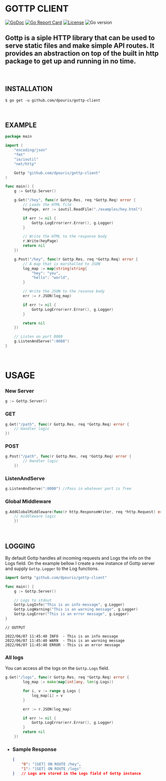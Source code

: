 # GOTTP CLIENT
[![GoDoc](https://godoc.org/github.com/gomarkdown/markdown?status.svg)](https://pkg.go.dev/github.com/dpouris/gottp-client)
[![Go Report Card](https://goreportcard.com/badge/github.com/dpouris/gottp-client)](https://goreportcard.com/report/github.com/dpouris/gottp-client)
[![License](https://img.shields.io/github/license/dpouris/gottp-client)](https://github.com/dpouris/gottp-client/blob/master/LICENSE)
![Go version](https://img.shields.io/github/go-mod/go-version/dpouris/gottp-client)




Gottp is a siple HTTP library that can be used to serve static files and make simple API routes. It provides an abstraction on top of the built in http package to get up and running in no time.
-
<br>


## **INSTALLATION**

```shell
$ go get -u github.com/dpouris/gottp-client
```
<br>

## **EXAMPLE**

```go
package main

import (
	"encoding/json"
	"fmt"
	"io/ioutil"
	"net/http"

	Gottp "github.com/dpouris/gottp-client"
)

func main() {
	g := Gottp.Server()

	g.Get("/hey", func(r Gottp.Res, req *Gottp.Req) error {
        // Loads the HTML file
		heyPage, err := ioutil.ReadFile("./examples/hey.html")

		if err != nil {
            Gottp.LogError(err.Error(), g.Logger)
		}

        // Write the HTML to the response body
		r.Write(heyPage)
		return nil
	})

	g.Post("/hey", func(r Gottp.Res, req *Gottp.Req) error {
		// A map that is marshalled to JSON
		log_map := map[string]string{
			"hey": "you",
			"hello": "world",
		}

		// Write the JSON to the resonse body
		err := r.JSON(log_map)

		if err != nil {
            Gottp.LogError(err.Error(), g.Logger)
		}

		return nil
	})

    // Listen on port 8088
	g.ListenAndServe(":8088")
}

```
<br>

# **USAGE**

### **New Server**
```go
g := Gottp.Server()
```

### **GET**
```go
g.Get("/path", func(r Gottp.Res, req *Gottp.Req) error {
	// Handler logic
})
```

### **POST**
```go
g.Post("/path", func(r Gottp.Res, req *Gottp.Req) error {
		// Handler logic
	})
```

### **ListenAndServe**
```go
g.ListenAndServe(":8000") //Pass in whatever port is free
```

### **Global Middleware**
```go
g.AddGlobalMiddleware(func(r http.ResponseWriter, req *http.Request) error {
    // middleware logic
	})
```
<br>

## **LOGGING**

By default Gottp handles all incoming requests and Logs the info on the Logs field. On the example bellow I create a new instance of Gottp server and supply `Gottp.Logger` to the Log functions.
```go
import Gottp "github.com/dpouris/gottp-client"

func main() {
	g := Gottp.Server()

    // Logs to stdout
    Gottp.LogInfo("This is an info message", g.Logger)
    Gottp.LogWarning("This is an warning message", g.Logger)
    Gottp.LogError("This is an error message", g.Logger)
}
```
```shell
// OUTPUT

2022/06/07 11:45:40 INFO  - This is an info message
2022/06/07 11:45:40 WARN  - This is an warning message
2022/06/07 11:45:40 ERROR - This is an error message
```

### **All logs**

You can access all the logs on the `Gottp.Logs` field.

```go
g.Get("/logs", func(r Gottp.Res, req *Gottp.Req) error {
		log_map := make(map[int]any, len(g.Logs))

		for i, v := range g.Logs {
			log_map[i] = v
		}

		err := r.JSON(log_map)

		if err != nil {
			Gottp.LogError(err.Error(), g.Logger)
		}
		return nil
	})
```

 - ### Sample Response

	```json
	{
		"0": "[GET] ON ROUTE /hey",
		"1": "[GET] ON ROUTE /logs"
	}	// Logs are stored in the Logs field of Gottp instance
	```
